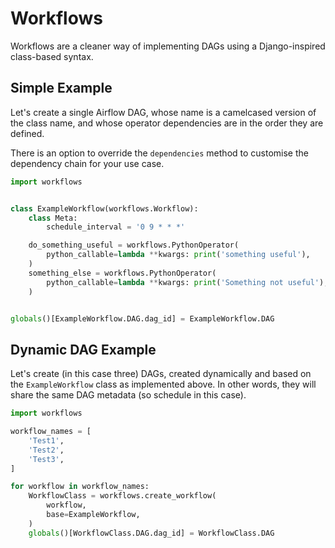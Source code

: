 # Workflows
Workflows are a cleaner way of implementing DAGs using a Django-inspired class-based syntax.

## Simple Example
Let's create a single Airflow DAG, whose name is a camelcased version of the class name, and whose operator dependencies are in the order they are defined.

There is an option to override the `dependencies` method to customise the dependency chain for your use case.

```python
import workflows


class ExampleWorkflow(workflows.Workflow):
    class Meta:
        schedule_interval = '0 9 * * *'

    do_something_useful = workflows.PythonOperator(
        python_callable=lambda **kwargs: print('something useful'),
    )
    something_else = workflows.PythonOperator(
        python_callable=lambda **kwargs: print('Something not useful'),
    )


globals()[ExampleWorkflow.DAG.dag_id] = ExampleWorkflow.DAG
```


## Dynamic DAG Example
Let's create (in this case three) DAGs, created dynamically and based on the `ExampleWorkflow` class as implemented above. In other words, they will share the same DAG metadata (so schedule in this case).

```python
import workflows

workflow_names = [
    'Test1',
    'Test2',
    'Test3',
]

for workflow in workflow_names:
    WorkflowClass = workflows.create_workflow(
        workflow,
        base=ExampleWorkflow,
    )
    globals()[WorkflowClass.DAG.dag_id] = WorkflowClass.DAG
```
